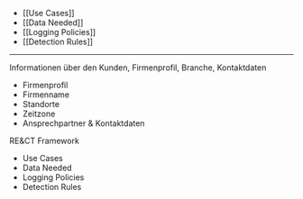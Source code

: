 

  - [[Use Cases]]
  - [[Data Needed]]
  - [[Logging Policies]]
  - [[Detection Rules]]
---
Informationen über den Kunden, Firmenprofil, Branche, Kontaktdaten

- Firmenprofil
- Firmenname
- Standorte
- Zeitzone
- Ansprechpartner & Kontaktdaten

RE&CT Framework
- Use Cases
- Data Needed
- Logging Policies
- Detection Rules

